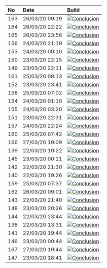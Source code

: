 | No  | Date           | Build                                                                                                                                                                    |
| :-- | :------------- | :----------------------------------------------------------------------------------------------------------------------------------------------------------------------- |
| 163 | 26/03/20 09:19 | [![Conclusion](https://img.shields.io/badge/build-pass-brightgreen)](https://github.com/e2e-boilerplate/cypress-typescript-browserify-chai-should/actions/runs/63809822) |
| 164 | 26/03/20 22:22 | [![Conclusion](https://img.shields.io/badge/build-pass-brightgreen)](https://github.com/e2e-boilerplate/cypress-typescript-browserify-chai-should/actions/runs/64281728) |
| 165 | 26/03/20 23:56 | [![Conclusion](https://img.shields.io/badge/build-pass-brightgreen)](https://github.com/e2e-boilerplate/cypress-typescript-browserify-chai-should/actions/runs/64316352) |
| 156 | 24/03/20 21:19 | [![Conclusion](https://img.shields.io/badge/build-pass-brightgreen)](https://github.com/e2e-boilerplate/cypress-typescript-browserify-chai-should/actions/runs/62659575) |
| 153 | 24/03/20 00:10 | [![Conclusion](https://img.shields.io/badge/build-pass-brightgreen)](https://github.com/e2e-boilerplate/cypress-typescript-browserify-chai-should/actions/runs/61947691) |
| 150 | 23/03/20 22:15 | [![Conclusion](https://img.shields.io/badge/build-pass-brightgreen)](https://github.com/e2e-boilerplate/cypress-typescript-browserify-chai-should/actions/runs/61899883) |
| 149 | 23/03/20 22:11 | [![Conclusion](https://img.shields.io/badge/build-pass-brightgreen)](https://github.com/e2e-boilerplate/cypress-typescript-browserify-chai-should/actions/runs/61899636) |
| 161 | 25/03/20 08:13 | [![Conclusion](https://img.shields.io/badge/build-pass-brightgreen)](https://github.com/e2e-boilerplate/cypress-typescript-browserify-chai-should/actions/runs/62974124) |
| 152 | 23/03/20 23:41 | [![Conclusion](https://img.shields.io/badge/build-pass-brightgreen)](https://github.com/e2e-boilerplate/cypress-typescript-browserify-chai-should/actions/runs/61932694) |
| 158 | 25/03/20 07:02 | [![Conclusion](https://img.shields.io/badge/build-pass-brightgreen)](https://github.com/e2e-boilerplate/cypress-typescript-browserify-chai-should/actions/runs/62928935) |
| 154 | 24/03/20 01:10 | [![Conclusion](https://img.shields.io/badge/build-pass-brightgreen)](https://github.com/e2e-boilerplate/cypress-typescript-browserify-chai-should/actions/runs/61971466) |
| 155 | 24/03/20 03:20 | [![Conclusion](https://img.shields.io/badge/build-pass-brightgreen)](https://github.com/e2e-boilerplate/cypress-typescript-browserify-chai-should/actions/runs/62026276) |
| 151 | 23/03/20 22:31 | [![Conclusion](https://img.shields.io/badge/build-pass-brightgreen)](https://github.com/e2e-boilerplate/cypress-typescript-browserify-chai-should/actions/runs/61904778) |
| 157 | 24/03/20 22:24 | [![Conclusion](https://img.shields.io/badge/build-pass-brightgreen)](https://github.com/e2e-boilerplate/cypress-typescript-browserify-chai-should/actions/runs/62686093) |
| 160 | 25/03/20 07:42 | [![Conclusion](https://img.shields.io/badge/build-pass-brightgreen)](https://github.com/e2e-boilerplate/cypress-typescript-browserify-chai-should/actions/runs/62952741) |
| 166 | 27/03/20 19:09 | [![Conclusion](https://img.shields.io/badge/build-pass-brightgreen)](https://github.com/e2e-boilerplate/cypress-typescript-browserify-chai-should/actions/runs/64974128) |
| 139 | 22/03/20 19:22 | [![Conclusion](https://img.shields.io/badge/build-pass-brightgreen)](https://github.com/e2e-boilerplate/cypress-typescript-browserify-chai-should/actions/runs/61041949) |
| 145 | 23/03/20 00:11 | [![Conclusion](https://img.shields.io/badge/build-pass-brightgreen)](https://github.com/e2e-boilerplate/cypress-typescript-browserify-chai-should/actions/runs/61150966) |
| 142 | 22/03/20 21:30 | [![Conclusion](https://img.shields.io/badge/build-pass-brightgreen)](https://github.com/e2e-boilerplate/cypress-typescript-browserify-chai-should/actions/runs/61095420) |
| 140 | 22/03/20 19:26 | [![Conclusion](https://img.shields.io/badge/build-pass-brightgreen)](https://github.com/e2e-boilerplate/cypress-typescript-browserify-chai-should/actions/runs/61042156) |
| 159 | 25/03/20 07:37 | [![Conclusion](https://img.shields.io/badge/build-pass-brightgreen)](https://github.com/e2e-boilerplate/cypress-typescript-browserify-chai-should/actions/runs/62951395) |
| 162 | 26/03/20 09:01 | [![Conclusion](https://img.shields.io/badge/build-pass-brightgreen)](https://github.com/e2e-boilerplate/cypress-typescript-browserify-chai-should/actions/runs/63793656) |
| 143 | 22/03/20 21:40 | [![Conclusion](https://img.shields.io/badge/build-pass-brightgreen)](https://github.com/e2e-boilerplate/cypress-typescript-browserify-chai-should/actions/runs/61098556) |
| 148 | 23/03/20 20:26 | [![Conclusion](https://img.shields.io/badge/build-pass-brightgreen)](https://github.com/e2e-boilerplate/cypress-typescript-browserify-chai-should/actions/runs/61854201) |
| 144 | 22/03/20 23:44 | [![Conclusion](https://img.shields.io/badge/build-pass-brightgreen)](https://github.com/e2e-boilerplate/cypress-typescript-browserify-chai-should/actions/runs/61145978) |
| 138 | 22/03/20 13:31 | [![Conclusion](https://img.shields.io/badge/build-pass-brightgreen)](https://github.com/e2e-boilerplate/cypress-typescript-browserify-chai-should/actions/runs/60905567) |
| 141 | 22/03/20 19:44 | [![Conclusion](https://img.shields.io/badge/build-pass-brightgreen)](https://github.com/e2e-boilerplate/cypress-typescript-browserify-chai-should/actions/runs/61047396) |
| 146 | 23/03/20 00:44 | [![Conclusion](https://img.shields.io/badge/build-pass-brightgreen)](https://github.com/e2e-boilerplate/cypress-typescript-browserify-chai-should/actions/runs/61168708) |
| 167 | 27/03/20 19:44 | [![Conclusion](https://img.shields.io/badge/build-pass-brightgreen)](https://github.com/e2e-boilerplate/cypress-typescript-browserify-chai-should/actions/runs/64985224) |
| 147 | 23/03/20 18:41 | [![Conclusion](https://img.shields.io/badge/build-pass-brightgreen)](https://github.com/e2e-boilerplate/cypress-typescript-browserify-chai-should/actions/runs/61794967) |